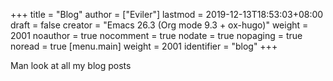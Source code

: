 +++
title = "Blog"
author = ["Eviler"]
lastmod = 2019-12-13T18:53:03+08:00
draft = false
creator = "Emacs 26.3 (Org mode 9.3 + ox-hugo)"
weight = 2001
noauthor = true
nocomment = true
nodate = true
nopaging = true
noread = true
[menu.main]
  weight = 2001
  identifier = "blog"
+++

Man look at all my blog posts
